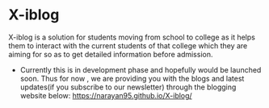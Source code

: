 # X-iblog
X-iblog is a solution for students moving from school to college as it helps them to interact with the current students of that college which they are aiming for so as to get detailed information before admission.
- Currently this is in development phase and hopefully would be launched soon. Thus for now , we are providing you with the blogs and latest updates(if you subscribe to our newsletter) through the blogging website below:
https://narayan95.github.io/X-iblog/
